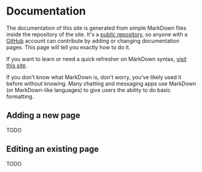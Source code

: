 # Documentation

The documentation of this site is generated from simple MarkDown files inside the repository of the site.
It's a [public repository](https://github.com/OpenModelDB/open-model-database), so anyone with a [GitHub](https://github.com/) account can contribute by adding or changing documentation pages.
This page will tell you exactly how to do it.

If you want to learn or need a quick refresher on MarkDown syntax, [visit this site](https://www.markdownguide.org/basic-syntax/).

If you don't know what MarkDown is, don't worry, you've likely used it before without knowing.
Many chatting and messaging apps use MarkDown (or MarkDown-like languages) to give users the ability to do basic formatting.

## Adding a new page

TODO

## Editing an existing page

TODO
